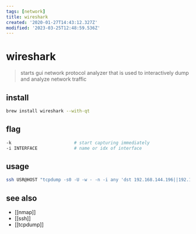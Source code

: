 ```yaml
---
tags: [network]
title: wireshark
created: '2020-01-27T14:43:12.327Z'
modified: '2023-03-25T12:48:59.536Z'
---
```


# wireshark

> starts gui network protocol analyzer that is used to interactively dump and analyze network traffic

## install

```sh
brew install wireshark --with-qt
```

## flag

```sh
-k                        # start capturing immediately
-i INTERFACE              # name or idx of interface
```

## usage

```sh
ssh USR@HOST "tcpdump -s0 -U -w - -n -i any 'dst 192.168.144.196||192.168.158.4 || port 53'" | wireshark -k -i -
```

## see also

- [[nmap]]
- [[ssh]]
- [[tcpdump]]
